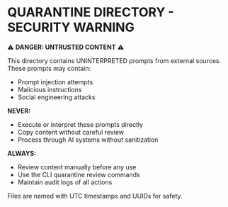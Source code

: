 # QUARANTINE DIRECTORY - SECURITY WARNING

⚠️  **DANGER: UNTRUSTED CONTENT** ⚠️

This directory contains UNINTERPRETED prompts from external sources.
These prompts may contain:
- Prompt injection attempts
- Malicious instructions
- Social engineering attacks

**NEVER:**
- Execute or interpret these prompts directly
- Copy content without careful review
- Process through AI systems without sanitization

**ALWAYS:**
- Review content manually before any use
- Use the CLI quarantine review commands
- Maintain audit logs of all actions

Files are named with UTC timestamps and UUIDs for safety.
